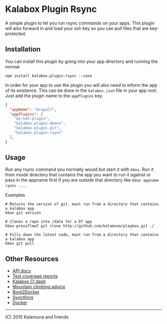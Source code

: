 # Kalabox Plugin Rsync

A simple plugin to let you run rsync commands on your apps. This plugin will also forward in and load your ssh key so you can pull files that are key-protected.

## Installation

You can install this plugin by going into your app directory and running the normal

```
npm install kalabox-plugin-rsync --save
```

In order for your app to use the plugin you will also need to inform the app of its existence. This can be done in the `kalabox.json` file in your app root. Just add the plugin name to the `appPlugins` key.

```json
{
  "appName": "drupal7",
  "appPlugins": [
    "my-hot-plugin",
    "kalabox-plugin-dbenv",
    "kalabox-plugin-git",
    "kalabox-plugin-rsync"
  ],
}

```

## Usage

Run any rsync command you normally would but start it with `kbox`. Run it from inside directory that contains the app you want to run it against or pass in the appname first if you are outside that directory like `kbox appname rysnc ...`.

Examples

```
# Returns the version of git, must run from a directory that contains a kalabox app
kbox git version

# Clones a repo into /data for a D7 app
kbox pressflow7 git clone http://github.com/kalamuna/playbox.git ./

# Pulls down the latest code, must run from a directory that contains a kalabox app
kbox git pull
```

## Other Resources

* [API docs](http://api.kalabox.me/)
* [Test coverage reports](http://coverage.kalabox.me/)
* [Kalabox CI dash](http://ci.kalabox.me/)
* [Mountain climbing advice](https://www.youtube.com/watch?v=tkBVDh7my9Q)
* [Boot2Docker](https://github.com/boot2docker/boot2docker)
* [Syncthing](https://github.com/syncthing/syncthing)
* [Docker](https://github.com/docker/docker)

-------------------------------------------------------------------------------------
(C) 2015 Kalamuna and friends


